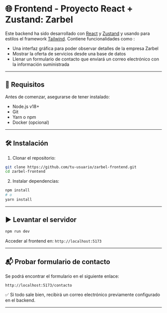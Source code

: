 # 🌐 Frontend - Proyecto React + Zustand: Zarbel

Este backend ha sido desarrollado con [React](https://es.react.dev/) y [Zustand](https://zustand-demo.pmnd.rs/) y usando para estilos el framework [Tailwind](https://tailwindcss.com/). Contiene funcionalidades como :

- Una interfaz gráfica para poder observar detalles de la empresa Zarbel
- Mostrar la oferta de servicios desde una base de datos
- Llenar un formulario de contacto que enviará un correo electrónico con la información suministrada

---

## 🚀 Requisitos

Antes de comenzar, asegurarse de tener instalado:

- Node.js v18+
- Git
- Yarn o npm
- Docker (opcional)

---

## 🛠 Instalación

1. Clonar el repositorio:

```bash
git clone https://github.com/tu-usuario/zarbel-frontend.git
cd zarbel-frontend
```

2. Instalar dependencias:

```bash
npm install
# o
yarn install
```

---

## ▶️ Levantar el servidor

```bash
npm run dev
```

Acceder al frontend en:
`http://localhost:5173`

---

## 📬 Probar formulario de contacto

Se podrá encontrar el formulario en el siguiente enlace:

```http
http://localhost:5173/contacto

```

✅ Si todo sale bien, recibirá un correo electrónico previamente configurado en el backend.

---

